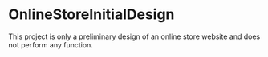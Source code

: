 # OnlineStoreInitialDesign

This project is only a preliminary design of an online store website and does not perform any function.

